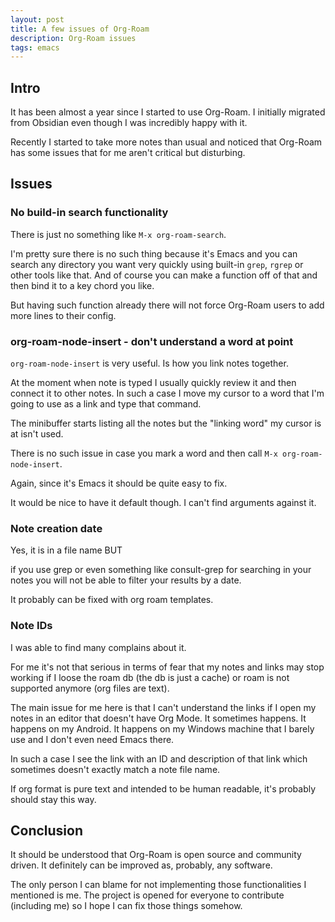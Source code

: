 ```yaml
---
layout: post
title: A few issues of Org-Roam
description: Org-Roam issues
tags: emacs
---
```


## Intro

It has been almost a year since I started to use Org-Roam.
I initially migrated from Obsidian even though I was incredibly happy with it.

Recently I started to take more notes than usual and noticed that Org-Roam has some issues
that for me aren't critical but disturbing.

## Issues

### No build-in search functionality

There is just no something like `M-x org-roam-search`.

I'm pretty sure there is no such thing because it's Emacs and you can search any directory you want very quickly
using built-in `grep`, `rgrep` or other tools like that.
And of course you can make a function off of that and then bind it to a key chord you like.

But having such function already there will not force Org-Roam users to add more
lines to their config.

### org-roam-node-insert - don't understand a word at point

`org-roam-node-insert` is very useful. Is how you link notes together.

At the moment when note is typed I usually quickly review it and then connect it to other notes.
In such a case I move my cursor to a word that I'm going to use as a link and type that command.

The minibuffer starts listing all the notes but the "linking word" my cursor is at isn't used.

There is no such issue in case you mark a word and then call `M-x org-roam-node-insert`.

Again, since it's Emacs it should be quite easy to fix.

It would be nice to have it default though. I can't find arguments against it.

### Note creation date

Yes, it is in a file name BUT

if you use grep or even something like consult-grep for searching in your notes you will not be able to
filter your results by a date.

It probably can be fixed with org roam templates.

### Note IDs

I was able to find many complains about it.

For me it's not that serious in terms of fear that my notes and links may stop working
if I loose the roam db (the db is just a cache) or roam is not supported anymore (org files are text).

The main issue for me here is that I can't understand the links if I open my notes in an editor that
doesn't have Org Mode. It sometimes happens. It happens on my Android. It happens on my Windows machine that I barely use and I don't even need Emacs there.

In such a case I see the link with an ID and description of that link which sometimes doesn't exactly match a note file name.

If org format is pure text and intended to be human readable, it's probably should stay this way.

## Conclusion

It should be understood that Org-Roam is open source and community driven. It definitely can be improved as, probably, any software.

The only person I can blame for not implementing those functionalities I mentioned is me.
The project is opened for everyone to contribute (including me) so I hope I can fix those things somehow.
